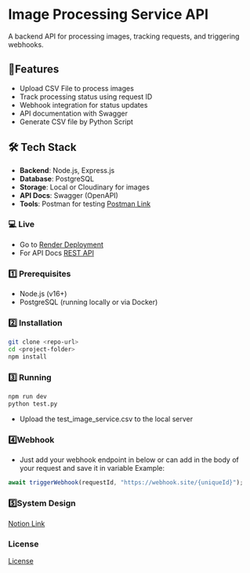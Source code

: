 # Image Processing Service API

A backend API for processing images, tracking requests, and triggering webhooks.

## 📌Features

- Upload CSV File to process images
- Track processing status using request ID
- Webhook integration for status updates
- API documentation with Swagger
- Generate CSV file by Python Script

## 🛠️ Tech Stack

- **Backend**: Node.js, Express.js
- **Database**: PostgreSQL
- **Storage**: Local or Cloudinary for images
- **API Docs**: Swagger (OpenAPI)
- **Tools**: Postman for testing [Postman Link](https://image-processing-service.postman.co/workspace/Image-Processing-Service-Worksp~815e13b8-0018-4888-b46f-0d4c86729a5f/collection/26493025-0ddbc612-b9e0-4890-84f7-78d80416bef8?action=share&creator=26493025)

### 💻 Live

- Go to [Render Deployment](https://image-processing-system-7j50.onrender.com/api/file)
- For API Docs [REST API](https://image-processing-system-7j50.onrender.com/api-docs/)

### 1️⃣ Prerequisites

- Node.js (v16+)
- PostgreSQL (running locally or via Docker)

### 2️⃣ Installation

```sh
git clone <repo-url>
cd <project-folder>
npm install
```

### ️3️⃣ Running

```sh
npm run dev
python test.py
```

- Upload the test_image_service.csv to the local server

### 4️⃣Webhook

- Just add your webhook endpoint in below or can add in the body of your request and save it in variable
  Example:

```js
await triggerWebhook(requestId, "https://webhook.site/{uniqueId}");
```

### 5️⃣System Design

[Notion Link](https://amosmurmu.notion.site/Image-Processing-Service-1c4fdb1d511e802e95efe90d4dd25c9d)

### License

[License](./LICENSE.txt)
